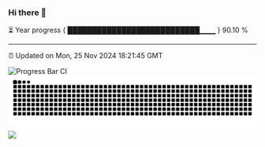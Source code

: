 ### Hi there 👋

⏳ Year progress { ███████████████████████████▁▁▁ } 90.10 %

---

⏰ Updated on Mon, 25 Nov 2024 18:21:45 GMT

![Progress Bar CI](https://github.com/liununu/liununu/workflows/Progress%20Bar%20CI/badge.svg)![](https://raw.githubusercontent.com/L1cardo/L1cardo/main/assets/github-contribution-grid-snake.svg)![](https://raw.githubusercontent.com/seesaws/seesaws/main/assets/github-contribution-grid-snake.svg)

